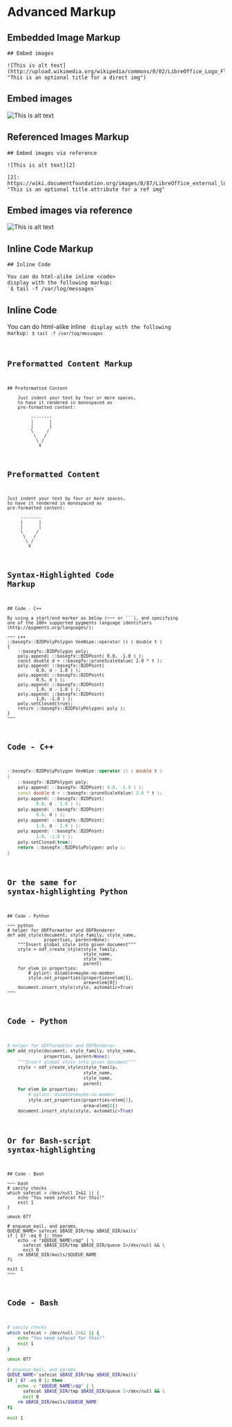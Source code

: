 # Advanced Markup

## Embedded Image Markup

~~~
## Embed images

![This is alt text](http://upload.wikimedia.org/wikipedia/commons/0/02/LibreOffice_Logo_Flat.svg "This is an optional title for a direct img")
~~~

## Embed images

![This is alt text](http://upload.wikimedia.org/wikipedia/commons/0/02/LibreOffice_Logo_Flat.svg "This is an optional title for a direct img")

## Referenced Images Markup

~~~
## Embed images via reference

![This is alt text][2]

[2]: https://wiki.documentfoundation.org/images/8/87/LibreOffice_external_logo_600px.png  "This is an optional title attribute for a ref img"
~~~

## Embed images via reference

![This is alt text][2]

[2]: https://wiki.documentfoundation.org/images/8/87/LibreOffice_external_logo_600px.png  "This is an optional title attribute for a ref img"

## Inline Code Markup

~~~
## Inline Code

You can do html-alike inline <code>
display with the following markup:
`$ tail -f /var/log/messages`
~~~

## Inline Code

You can do html-alike inline <code>
display with the following markup:
`$ tail -f /var/log/messages`

## Preformatted Content Markup

~~~
## Preformatted Content

    Just indent your text by four or more spaces,
    to have it rendered in monospaced as
    pre-formatted content:

         --------
         |      |
         |      |
         \     /
          \   /
           \ /
            V
~~~

## Preformatted Content

    Just indent your text by four or more spaces,
    to have it rendered in monospaced as
    pre-formatted content:

         --------
         |      |
         |      |
         \     /
          \   /
           \ /
            V

## Syntax-Highlighted Code Markup

    ## Code - C++
    
    By using a start/end marker as below (~~~ or ```), and specifying
    one of the 100+ supported pygments language identifiers
    (http://pygments.org/languages/):

    ~~~ c++
    ::basegfx::B2DPolyPolygon VeeWipe::operator () ( double t )
    {
        ::basegfx::B2DPolygon poly;
        poly.append( ::basegfx::B2DPoint( 0.0, -1.0 ) );
        const double d = ::basegfx::pruneScaleValue( 2.0 * t );
        poly.append( ::basegfx::B2DPoint(
               0.0, d - 1.0 ) );
        poly.append( ::basegfx::B2DPoint(
               0.5, d ) );
        poly.append( ::basegfx::B2DPoint(
               1.0, d - 1.0 ) );
        poly.append( ::basegfx::B2DPoint(
               1.0, -1.0 ) );
        poly.setClosed(true);
        return ::basegfx::B2DPolyPolygon( poly );
    }
    ~~~

## Code - C++

~~~ c++
::basegfx::B2DPolyPolygon VeeWipe::operator () ( double t )
{
    ::basegfx::B2DPolygon poly;
    poly.append( ::basegfx::B2DPoint( 0.0, -1.0 ) );
    const double d = ::basegfx::pruneScaleValue( 2.0 * t );
    poly.append( ::basegfx::B2DPoint(
           0.0, d - 1.0 ) );
    poly.append( ::basegfx::B2DPoint(
           0.5, d ) );
    poly.append( ::basegfx::B2DPoint(
           1.0, d - 1.0 ) );
    poly.append( ::basegfx::B2DPoint(
           1.0, -1.0 ) );
    poly.setClosed(true);
    return ::basegfx::B2DPolyPolygon( poly );
}
~~~

## Or the same for syntax-highlighting Python

    ## Code - Python

    ~~~ python
    # helper for ODFFormatter and ODFRenderer
    def add_style(document, style_family, style_name,
                  properties, parent=None):
        """Insert global style into given document"""
        style = odf_create_style(style_family,
                                 style_name,
                                 style_name,
                                 parent)
        for elem in properties:
            # pylint: disable=maybe-no-member
            style.set_properties(properties=elem[1],
                                 area=elem[0])
        document.insert_style(style, automatic=True)
    ~~~

## Code - Python

~~~ python
# helper for ODFFormatter and ODFRenderer
def add_style(document, style_family, style_name,
              properties, parent=None):
    """Insert global style into given document"""
    style = odf_create_style(style_family,
                             style_name,
                             style_name,
                             parent)
    for elem in properties:
        # pylint: disable=maybe-no-member
        style.set_properties(properties=elem[1],
                             area=elem[0])
    document.insert_style(style, automatic=True)
~~~

## Or for Bash-script syntax-highlighting

    ## Code - Bash

    ~~~ bash
    # sanity checks
    which safecat > /dev/null 2>&1 || {
        echo "You need safecat for this!"
    	exit 1
    }
    
    umask 077 
    
    # enqueue mail, and params.
    QUEUE_NAME=`safecat $BASE_DIR/tmp $BASE_DIR/mails`
    if [ $? -eq 0 ]; then
    	echo -e "$QUEUE_NAME\n$@" | \
          safecat $BASE_DIR/tmp $BASE_DIR/queue 1>/dev/null && \
          exit 0
    	rm $BASE_DIR/mails/$QUEUE_NAME
    fi
    
    exit 1
    ~~~

## Code - Bash

~~~ bash
# sanity checks
which safecat > /dev/null 2>&1 || {
    echo "You need safecat for this!"
	exit 1
}

umask 077

# enqueue mail, and params.
QUEUE_NAME=`safecat $BASE_DIR/tmp $BASE_DIR/mails`
if [ $? -eq 0 ]; then
	echo -e "$QUEUE_NAME\n$@" | \
      safecat $BASE_DIR/tmp $BASE_DIR/queue 1>/dev/null && \
      exit 0
	rm $BASE_DIR/mails/$QUEUE_NAME
fi

exit 1
~~~
